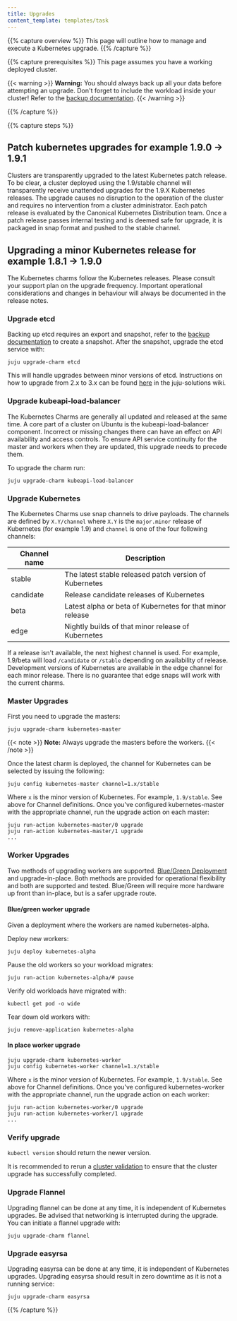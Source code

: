 ```yaml
---
title: Upgrades
content_template: templates/task
---
```


{{% capture overview %}}
This page will outline how to manage and execute a Kubernetes upgrade.
{{% /capture %}}

{{% capture prerequisites %}}
This page assumes you have a working deployed cluster.

{{< warning >}}
**Warning:** You should always back up all your data before attempting an upgrade.
Don't forget to include the workload inside your cluster!
Refer to the [backup documentation](/docs/independent-solutions/ubuntu/backups).
{{< /warning >}}

{{% /capture %}}

{{% capture steps %}}
## Patch kubernetes upgrades for example 1.9.0 -> 1.9.1

Clusters are transparently upgraded to the latest Kubernetes patch release.
To be clear, a cluster deployed using the 1.9/stable channel
will transparently receive unattended upgrades for the 1.9.X Kubernetes
releases.
The upgrade causes no disruption to the operation of the cluster and requires
no intervention from a cluster administrator.
Each patch release is evaluated by the
Canonical Kubernetes Distribution team.
Once a patch release passes internal testing and is deemed safe for upgrade,
it is packaged in snap format and pushed to the stable channel.


## Upgrading a minor Kubernetes release for example 1.8.1 -> 1.9.0


The Kubernetes charms follow the Kubernetes releases. Please consult
your support plan on the upgrade frequency. Important operational considerations
and changes in behaviour will always be documented in the release notes.

### Upgrade etcd

Backing up etcd requires an export and snapshot, refer to the
[backup documentation](/docs/independent-solutions/ubuntu/backups) to create a snapshot.
After the snapshot, upgrade the etcd service with:

    juju upgrade-charm etcd

This will handle upgrades between minor versions of etcd. Instructions on how to upgrade from 2.x to 3.x can be found [here](https://github.com/juju-solutions/bundle-canonical-kubernetes/wiki/Etcd-2.3-to-3.x-upgrade) in the juju-solutions wiki.

### Upgrade kubeapi-load-balancer

The Kubernetes Charms are generally all updated and released at the same time. A core part of a cluster on Ubuntu is the kubeapi-load-balancer component. Incorrect or missing changes there can have an effect on API availability and access controls. To ensure API service continuity for the master and workers when they are updated, this upgrade needs to precede them.

To upgrade the charm run:

    juju upgrade-charm kubeapi-load-balancer

### Upgrade Kubernetes

The Kubernetes Charms use snap channels to drive payloads.
The channels are defined by `X.Y/channel` where `X.Y` is the `major.minor` release
of Kubernetes (for example 1.9) and `channel` is one of the four following channels:

| Channel name        | Description  |
| ------------------- | ------------ |
| stable              | The latest stable released patch version of Kubernetes |
| candidate           | Release candidate releases of Kubernetes |
| beta                | Latest alpha or beta of Kubernetes for that minor release |
| edge                | Nightly builds of that minor release of Kubernetes |

If a release isn't available, the next highest channel is used.
For example, 1.9/beta will load `/candidate` or `/stable` depending on availability of release.
Development versions of Kubernetes are available in the edge channel for each minor release.
There is no guarantee that edge snaps will work with the current charms.

### Master Upgrades

First you need to upgrade the masters:

    juju upgrade-charm kubernetes-master

{{< note >}}
**Note:** Always upgrade the masters before the workers.
{{< /note >}}

Once the latest charm is deployed, the channel for Kubernetes can be selected by issuing the following:

    juju config kubernetes-master channel=1.x/stable

Where `x` is the minor version of Kubernetes. For example, `1.9/stable`. See above for Channel definitions.
Once you've configured kubernetes-master with the appropriate channel, run the upgrade action on each master:

    juju run-action kubernetes-master/0 upgrade
    juju run-action kubernetes-master/1 upgrade
    ...

### Worker Upgrades

Two methods of upgrading workers are supported.
[Blue/Green Deployment](http://martinfowler.com/bliki/BlueGreenDeployment.html)
and upgrade-in-place. Both methods are provided for operational flexibility and both
are supported and tested. Blue/Green will require more hardware up front than in-place,
but is a safer upgrade route.

#### Blue/green worker upgrade

Given a deployment where the workers are named kubernetes-alpha.

Deploy new workers:

    juju deploy kubernetes-alpha

Pause the old workers so your workload migrates:

    juju run-action kubernetes-alpha/# pause

Verify old workloads have migrated with:

    kubectl get pod -o wide

Tear down old workers with:

    juju remove-application kubernetes-alpha

#### In place worker upgrade

    juju upgrade-charm kubernetes-worker
    juju config kubernetes-worker channel=1.x/stable

Where `x` is the minor version of Kubernetes. For example, `1.9/stable`.
See above for Channel definitions. Once you've configured kubernetes-worker with the appropriate channel,
run the upgrade action on each worker:

    juju run-action kubernetes-worker/0 upgrade
    juju run-action kubernetes-worker/1 upgrade
    ...

### Verify upgrade

`kubectl version` should return the newer version.

It is recommended to rerun a [cluster validation](/docs/independent-solutions/ubuntu/validation)
to ensure that the cluster upgrade has successfully completed.

### Upgrade Flannel

Upgrading flannel can be done at any time, it is independent of Kubernetes upgrades.
Be advised that networking is interrupted during the upgrade. You can initiate a flannel upgrade with:

    juju upgrade-charm flannel

### Upgrade easyrsa

Upgrading easyrsa can be done at any time, it is independent of Kubernetes upgrades.
Upgrading easyrsa should result in zero downtime as it is not a running service:

    juju upgrade-charm easyrsa

{{% /capture %}}


